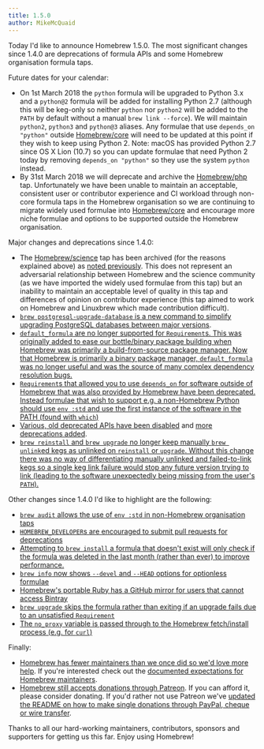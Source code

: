 ```yaml
---
title: 1.5.0
author: MikeMcQuaid
---
```

Today I'd like to announce Homebrew 1.5.0. The most significant changes since 1.4.0 are deprecations of formula APIs and some Homebrew organisation formula taps.

Future dates for your calendar:

- On 1st March 2018 the `python` formula will be upgraded to Python 3.x and a `python@2` formula will be added for installing Python 2.7 (although this will be keg-only so neither `python` nor `python2` will be added to the `PATH` by default without a manual `brew link --force`). We will maintain `python2`, `python3` and `python@3` aliases. Any formulae that use `depends_on "python"` outside [Homebrew/core](https://github.com/homebrew/homebrew-core) will need to be updated at this point if they wish to keep using Python 2. Note: macOS has provided Python 2.7 since OS X Lion (10.7) so you can update formulae that need Python 2 today by removing `depends_on "python"` so they use the system `python` instead.
- By 31st March 2018 we will deprecate and archive the [Homebrew/php](https://github.com/homebrew/homebrew-php) tap. Unfortunately we have been unable to maintain an acceptable, consistent user or contributor experience and CI workload through non-core formula taps in the Homebrew organisation so we are continuing to migrate widely used formulae into [Homebrew/core](https://github.com/homebrew/homebrew-core) and encourage more niche formulae and options to be supported outside the Homebrew organisation.

Major changes and deprecations since 1.4.0:

- The [Homebrew/science](https://github.com/Homebrew/homebrew-science) tap has been archived (for the reasons explained above) as [noted previously](https://brew.sh/2017/12/11/homebrew-1.4.0/). This does not represent an adversarial relationship between Homebrew and the science community (as we have imported the widely used formulae from this tap) but an inability to maintain an acceptable level of quality in this tap and differences of opinion on contributor experience (this tap aimed to work on Homebrew and Linuxbrew which made contribution difficult).
- [`brew postgresql-upgrade-database` is a new command to simplify upgrading PostgreSQL databases between major versions](https://github.com/Homebrew/homebrew-core/blob/master/cmd/brew-postgresql-upgrade-database.rb).
- [`default_formula` are no longer supported for `Requirement`s. This was originally added to ease our bottle/binary package building when Homebrew was primarily a build-from-source package manager. Now that Homebrew is primarily a binary package manager, `default_formula` was no longer useful and was the source of many complex dependency resolution bugs.](https://github.com/Homebrew/brew/pull/3661)
- [`Requirement`s that allowed you to use `depends_on` for software outside of Homebrew that was also provided by Homebrew have been deprecated. Instead formulae that wish to support e.g. a non-Homebrew Python should use `env :std` and use the first instance of the software in the PATH (found with `which`)](https://github.com/Homebrew/brew/pull/3659)
- [Various, old deprecated APIs have been disabled](https://github.com/Homebrew/brew/pull/3694) and [more deprecations added](https://github.com/Homebrew/brew/pull/3652).
- [`brew reinstall` and `brew upgrade` no longer keep manually `brew unlink`ed kegs as unlinked on `reinstall` or `upgrade`. Without this change there was no way of differentiating manually unlinked and failed-to-link kegs so a single keg link failure would stop any future version trying to link (leading to the software unexpectedly being missing from the user's `PATH`).](https://github.com/Homebrew/brew/pull/3660)

Other changes since 1.4.0 I'd like to highlight are the following:

- [`brew audit` allows the use of `env :std` in non-Homebrew organisation taps](https://github.com/Homebrew/brew/pull/3650)
- [`HOMEBREW_DEVELOPER`s are encouraged to submit pull requests for deprecations](https://github.com/Homebrew/brew/pull/3691)
- [Attempting to `brew install` a formula that doesn't exist will only check if the formula was deleted in the last month (rather than ever) to improve performance.](https://github.com/Homebrew/brew/pull/3614)
- [`brew info` now shows `--devel` and `--HEAD` options for optionless formulae](https://github.com/Homebrew/brew/pull/3693)
- [Homebrew's portable Ruby has a GitHub mirror for users that cannot access Bintray](https://github.com/Homebrew/brew/pull/3683)
- [`brew upgrade` skips the formula rather than exiting if an upgrade fails due to an unsatisfied `Requirement`](https://github.com/Homebrew/brew/pull/3644)
- [The `no_proxy` variable is passed through to the Homebrew fetch/install process (e.g. for `curl`)](https://github.com/Homebrew/brew/pull/3584)

Finally:

- [Homebrew has fewer maintainers than we once did so we'd love more help](https://github.com/Homebrew/brew/pull/3676). If you're interested check out the [documented expectations for Homebrew maintainers](https://docs.brew.sh/New-Maintainer-Checklist).
- [Homebrew still accepts donations through Patreon](https://www.patreon.com/homebrew). If you can afford it, please consider donating. If you'd rather not use Patreon we've [updated the README on how to make single donations through PayPal, cheque or wire transfer](https://github.com/Homebrew/brew/pull/3568).


Thanks to all our hard-working maintainers, contributors, sponsors and supporters for getting us this far. Enjoy using Homebrew!

